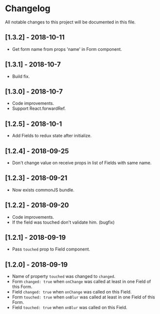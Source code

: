 # Changelog

All notable changes to this project will be documented in this file.

## [1.3.2] - 2018-10-11

- Get form name from props 'name' in Form component.

## [1.3.1] - 2018-10-7

- Build fix.

## [1.3.0] - 2018-10-7

- Code improvements.
- Support React.forwardRef.

## [1.2.5] - 2018-10-1

- Add Fields to redux state after initialize.

## [1.2.4] - 2018-09-25

- Don't change value on receive props in list of Fields with same name.

## [1.2.3] - 2018-09-21

- Now exists commonJS bundle.

## [1.2.2] - 2018-09-20

- Code improvements.
- If the field was touched don't validate him. (bugfix)

## [1.2.1] - 2018-09-19

- Pass `touched` prop to Field component.

## [1.2.0] - 2018-09-19

- Name of property `touched` was changed to `changed`.
- Form `changed: true` when `onChange` was called at least in one Field of this Form.
- Field `changed: true` when `onChange` was called on this Field.
- Form `touched: true` when `onBlur` was called at least in one Field of this Form.
- Field `touched: true` when `onBlur` was called on this Field.
